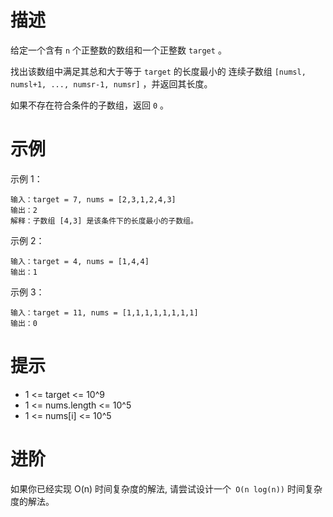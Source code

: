 # 描述
给定一个含有 `n` 个正整数的数组和一个正整数 `target` 。

找出该数组中满足其总和大于等于 `target` 的长度最小的 连续子数组 `[numsl, numsl+1, ..., numsr-1, numsr]` ，并返回其长度。

如果不存在符合条件的子数组，返回 `0` 。

# 示例

示例 1：

```
输入：target = 7, nums = [2,3,1,2,4,3]
输出：2
解释：子数组 [4,3] 是该条件下的长度最小的子数组。
```

示例 2：

```
输入：target = 4, nums = [1,4,4]
输出：1
```

示例 3：

```
输入：target = 11, nums = [1,1,1,1,1,1,1,1]
输出：0
```

# 提示

- 1 <= target <= 10^9
- 1 <= nums.length <= 10^5
- 1 <= nums[i] <= 10^5


# 进阶

如果你已经实现 O(n) 时间复杂度的解法, 请尝试设计一个` O(n log(n))` 时间复杂度的解法。